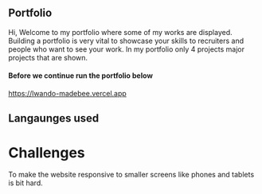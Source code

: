 ## Portfolio
Hi, Welcome to my portfolio where some of my works are displayed. Building a portfolio is very vital to showcase your skills to recruiters and people who want to see your work. In my portfolio only 4 projects major projects that are shown. 

#### Before we continue run the portfolio below

https://lwando-madebee.vercel.app

## Langaunges used


# Challenges
To make the website responsive to smaller screens like phones and tablets is bit hard.
